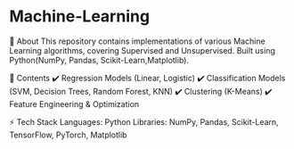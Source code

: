 # Machine-Learning
📌 About
This repository contains implementations of various Machine Learning algorithms, covering Supervised and Unsupervised. Built using Python(NumPy, Pandas, Scikit-Learn,Matplotlib).

📂 Contents
✔️ Regression Models (Linear, Logistic)
✔️ Classification Models (SVM, Decision Trees, Random Forest, KNN)
✔️ Clustering (K-Means)
✔️ Feature Engineering & Optimization

⚡ Tech Stack
Languages: Python
Libraries: NumPy, Pandas, Scikit-Learn, TensorFlow, PyTorch, Matplotlib
